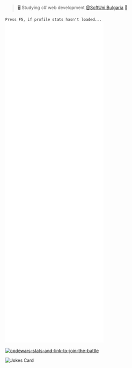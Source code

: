 > 🖥️ Studying c# web development [@SoftUni Bulgaria](https://softuni.bg) 👀

`Press F5, if profile stats hasn't loaded...`
<br />
[<img alt="Metrics" src="/github-metrics.svg">](#)
<br />

<picture>
    <a href="https://codewars.com/r/N50bPQ">
      <img src="https://www.codewars.com/users/Krasipeace/badges/large" alt="codewars-stats-and-link-to-join-the-battle">
    </a>
</picture>

<br />

![Jokes Card](https://readme-jokes.vercel.app/api)


<!---
Krasipeace/Krasipeace is a ✨ special ✨ repository because its `README.md` (this file) appears on your GitHub profile.
You can click the Preview link to take a look at your changes.
--->
